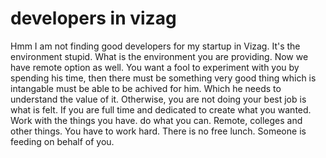 # developers in vizag

Hmm I am not finding good developers for my startup in Vizag. It's the environment stupid. What is the environment you are providing. Now we have remote option as well. You want a fool to experiment with you by spending his time, then there must be something very good thing which is intangable must be able to be achived for him. Which he needs to understand the value of it. Otherwise, you are not doing your best job is what is felt. If you are full time and dedicated to create what you wanted. Work with the things you have. do what you can. Remote, colleges and other things. You have to work hard. There is no free lunch. Someone is feeding on behalf of you.